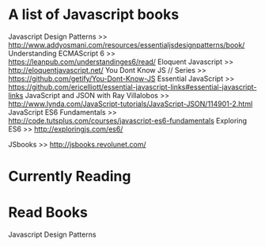 # A list of Javascript books
Javascript Design Patterns              >> http://www.addyosmani.com/resources/essentialjsdesignpatterns/book/
Understanding ECMAScript 6              >> https://leanpub.com/understandinges6/read/
Eloquent Javascript                     >> http://eloquentjavascript.net/
You Dont Know JS // Series              >> https://github.com/getify/You-Dont-Know-JS
Essential JavaScript                    >> https://github.com/ericelliott/essential-javascript-links#essential-javascript-links
JavaScript and JSON with Ray Villalobos >> http://www.lynda.com/JavaScript-tutorials/JavaScript-JSON/114901-2.html
JavaScript ES6 Fundamentals             >> http://code.tutsplus.com/courses/javascript-es6-fundamentals
Exploring ES6                           >> http://exploringjs.com/es6/


JSbooks                                 >> http://jsbooks.revolunet.com/

# Currently Reading


# Read Books
Javascript Design Patterns
